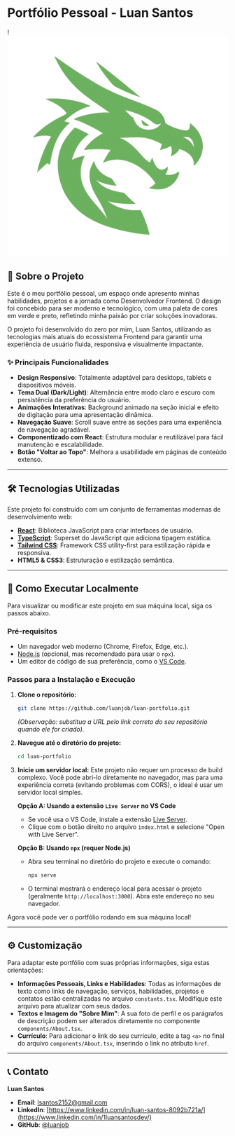 # Portfólio Pessoal - Luan Santos

!![Logo do Projeto](project/assets/favicon.png)


## 📖 Sobre o Projeto

Este é o meu portfólio pessoal, um espaço onde apresento minhas habilidades, projetos e a jornada como Desenvolvedor Frontend. O design foi concebido para ser moderno e tecnológico, com uma paleta de cores em verde e preto, refletindo minha paixão por criar soluções inovadoras.

O projeto foi desenvolvido do zero por mim, Luan Santos, utilizando as tecnologias mais atuais do ecossistema Frontend para garantir uma experiência de usuário fluida, responsiva e visualmente impactante.

### ✨ Principais Funcionalidades

- **Design Responsivo**: Totalmente adaptável para desktops, tablets e dispositivos móveis.
- **Tema Dual (Dark/Light)**: Alternância entre modo claro e escuro com persistência da preferência do usuário.
- **Animações Interativas**: Background animado na seção inicial e efeito de digitação para uma apresentação dinâmica.
- **Navegação Suave**: Scroll suave entre as seções para uma experiência de navegação agradável.
- **Componentizado com React**: Estrutura modular e reutilizável para fácil manutenção e escalabilidade.
- **Botão "Voltar ao Topo"**: Melhora a usabilidade em páginas de conteúdo extenso.

---

## 🛠️ Tecnologias Utilizadas

Este projeto foi construído com um conjunto de ferramentas modernas de desenvolvimento web:

- **[React](https://reactjs.org/)**: Biblioteca JavaScript para criar interfaces de usuário.
- **[TypeScript](https://www.typescriptlang.org/)**: Superset do JavaScript que adiciona tipagem estática.
- **[Tailwind CSS](https://tailwindcss.com/)**: Framework CSS utility-first para estilização rápida e responsiva.
- **HTML5 & CSS3**: Estruturação e estilização semântica.

---

## 🚀 Como Executar Localmente

Para visualizar ou modificar este projeto em sua máquina local, siga os passos abaixo.

### Pré-requisitos

- Um navegador web moderno (Chrome, Firefox, Edge, etc.).
- [Node.js](https://nodejs.org/) (opcional, mas recomendado para usar o `npx`).
- Um editor de código de sua preferência, como o [VS Code](https://code.visualstudio.com/).

### Passos para a Instalação e Execução

1. **Clone o repositório:**
   ```bash
   git clone https://github.com/luanjob/luan-portfolio.git
   ```
   *(Observação: substitua a URL pelo link correto do seu repositório quando ele for criado).*

2. **Navegue até o diretório do projeto:**
   ```bash
   cd luan-portfolio
   ```

3. **Inicie um servidor local:**
   Este projeto não requer um processo de build complexo. Você pode abri-lo diretamente no navegador, mas para uma experiência correta (evitando problemas com CORS), o ideal é usar um servidor local simples.

   **Opção A: Usando a extensão `Live Server` no VS Code**
   - Se você usa o VS Code, instale a extensão [Live Server](https://marketplace.visualstudio.com/items?itemName=ritwickdey.LiveServer).
   - Clique com o botão direito no arquivo `index.html` e selecione "Open with Live Server".

   **Opção B: Usando `npx` (requer Node.js)**
   - Abra seu terminal no diretório do projeto e execute o comando:
     ```bash
     npx serve
     ```
   - O terminal mostrará o endereço local para acessar o projeto (geralmente `http://localhost:3000`). Abra este endereço no seu navegador.

Agora você pode ver o portfólio rodando em sua máquina local!

---

## ⚙️ Customização

Para adaptar este portfólio com suas próprias informações, siga estas orientações:

- **Informações Pessoais, Links e Habilidades**: Todas as informações de texto como links de navegação, serviços, habilidades, projetos e contatos estão centralizadas no arquivo `constants.tsx`. Modifique este arquivo para atualizar com seus dados.
- **Textos e Imagem do "Sobre Mim"**: A sua foto de perfil e os parágrafos de descrição podem ser alterados diretamente no componente `components/About.tsx`.
- **Currículo**: Para adicionar o link do seu currículo, edite a tag `<a>` no final do arquivo `components/About.tsx`, inserindo o link no atributo `href`.

---

## 📞 Contato

**Luan Santos**

- **Email**: [lsantos2152@gmail.com](mailto:lsantos2152@gmail.com)
- **LinkedIn**: [https://www.linkedin.com/in/luan-santos-8092b721a/](https://www.linkedin.com/in/1luansantosdev/)
- **GitHub**: [@luanjob](https://github.com/lsantosdev1)
